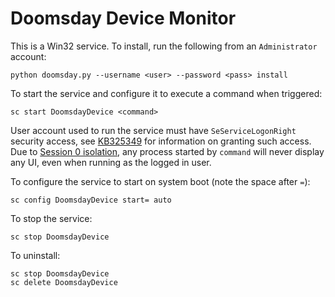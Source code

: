 # Doomsday Device Monitor #
This is a Win32 service. To install, run the following from an `Administrator` account:

    python doomsday.py --username <user> --password <pass> install

To start the service and configure it to execute a command when triggered:

    sc start DoomsdayDevice <command>

User account used to run the service must have `SeServiceLogonRight` security access, see [KB325349](http://support.microsoft.com/kb/325349/en-us/ "How to grant users rights to manage services") for information on granting such access. Due to [Session 0 isolation](http://msdn.microsoft.com/en-us/library/bb756986.aspx "Session 0 Isolation"), any process started by `command` will never display any UI, even when running as the logged in user.

To configure the service to start on system boot (note the space after `=`):

    sc config DoomsdayDevice start= auto

To stop the service:

    sc stop DoomsdayDevice

To uninstall:

    sc stop DoomsdayDevice
    sc delete DoomsdayDevice
